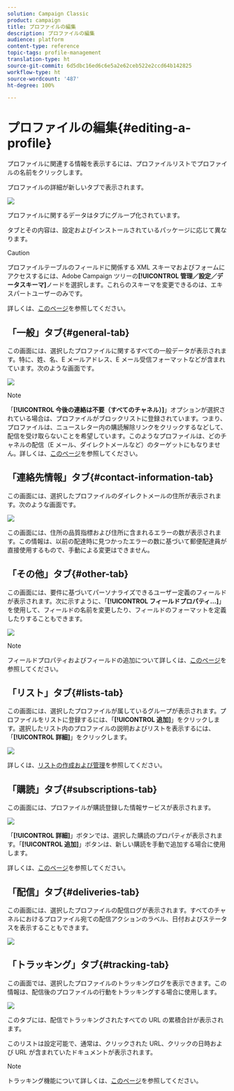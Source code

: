 ```yaml
---
solution: Campaign Classic
product: campaign
title: プロファイルの編集
description: プロファイルの編集
audience: platform
content-type: reference
topic-tags: profile-management
translation-type: ht
source-git-commit: 6d5dbc16ed6c6e5a2e62ceb522e2ccd64b142825
workflow-type: ht
source-wordcount: '487'
ht-degree: 100%

---
```



# プロファイルの編集{#editing-a-profile}

プロファイルに関連する情報を表示するには、プロファイルリストでプロファイルの名前をクリックします。

プロファイルの詳細が新しいタブで表示されます。

![](assets/s_user_recipient_edit.png)

プロファイルに関するデータはタブにグループ化されています。

タブとその内容は、設定およびインストールされているパッケージに応じて異なります。

>[!CAUTION]
>
>プロファイルテーブルのフィールドに関係する XML スキーマおよびフォームにアクセスするには、Adobe Campaign ツリーの&#x200B;**[!UICONTROL 管理／設定／データスキーマ]**&#x200B;ノードを選択します。これらのスキーマを変更できるのは、エキスパートユーザーのみです。
>
>詳しくは、[このページ](../../configuration/using/about-schema-edition.md)を参照してください。

## 「一般」タブ{#general-tab}

この画面には、選択したプロファイルに関するすべての一般データが表示されます。特に、姓、名、E メールアドレス、E メール受信フォーマットなどが含まれています。次のような画面です。

![](assets/s_ncs_user_profile_general_tab.png)

>[!NOTE]
>
>「**[!UICONTROL 今後の連絡は不要（すべてのチャネル）]**」オプションが選択されている場合は、プロファイルがブロックリストに登録されています。つまり、プロファイルは、ニュースレター内の購読解除リンクをクリックするなどして、配信を受け取らないことを希望しています。このようなプロファイルは、どのチャネルの配信（E メール、ダイレクトメールなど）のターゲットにもなりません。詳しくは、[このページ](../../delivery/using/understanding-quarantine-management.md)を参照してください。

## 「連絡先情報」タブ{#contact-information-tab}

この画面には、選択したプロファイルのダイレクトメールの住所が表示されます。次のような画面です。

![](assets/s_ncs_user_profile_details_tab.png)

この画面には、住所の品質指標および住所に含まれるエラーの数が表示されます。この情報は、以前の配達時に見つかったエラーの数に基づいて郵便配達員が直接使用するもので、手動による変更はできません。

## 「その他」タブ{#other-tab}

この画面には、要件に基づいてパーソナライズできるユーザー定義のフィールドが表示されます。次に示すように、「**[!UICONTROL フィールドプロパティ...]**」を使用して、フィールドの名前を変更したり、フィールドのフォーマットを定義したりすることもできます。

![](assets/s_ncs_user_profile_others_tab.png)

>[!NOTE]
>
>フィールドプロパティおよびフィールドの追加について詳しくは、[このページ](../../configuration/using/new-field-wizard.md)を参照してください。

## 「リスト」タブ{#lists-tab}

この画面には、選択したプロファイルが属しているグループが表示されます。プロファイルをリストに登録するには、「**[!UICONTROL 追加]**」をクリックします。選択したリスト内のプロファイルの説明およびリストを表示するには、「**[!UICONTROL 詳細]**」をクリックします。

![](assets/s_ncs_user_profile_groups_tab_details.png)

詳しくは、[リストの作成および管理](../../platform/using/creating-and-managing-lists.md)を参照してください。

## 「購読」タブ{#subscriptions-tab}

この画面には、プロファイルが購読登録した情報サービスが表示されます。

![](assets/s_ncs_user_profile_subscript_tab_details.png)

「**[!UICONTROL 詳細]**」ボタンでは、選択した購読のプロパティが表示されます。「**[!UICONTROL 追加]**」ボタンは、新しい購読を手動で追加する場合に使用します。

詳しくは、[このページ](../../delivery/using/managing-subscriptions.md)を参照してください。

## 「配信」タブ{#deliveries-tab}

この画面には、選択したプロファイルの配信ログが表示されます。すべてのチャネルにおけるプロファイル宛ての配信アクションのラベル、日付およびステータスを表示することもできます。

![](assets/s_ncs_user_profile_delivery_tab.png)

## 「トラッキング」タブ{#tracking-tab}

この画面では、選択したプロファイルのトラッキングログを表示できます。この情報は、配信後のプロファイルの行動をトラッキングする場合に使用します。

![](assets/s_ncs_user_profile_tracking_tab.png)

このタブには、配信でトラッキングされたすべての URL の累積合計が表示されます。

このリストは設定可能で、通常は、クリックされた URL、クリックの日時および URL が含まれていたドキュメントが表示されます。

>[!NOTE]
>
>トラッキング機能について詳しくは、[このページ](../../delivery/using/delivery-dashboard.md)を参照してください。

